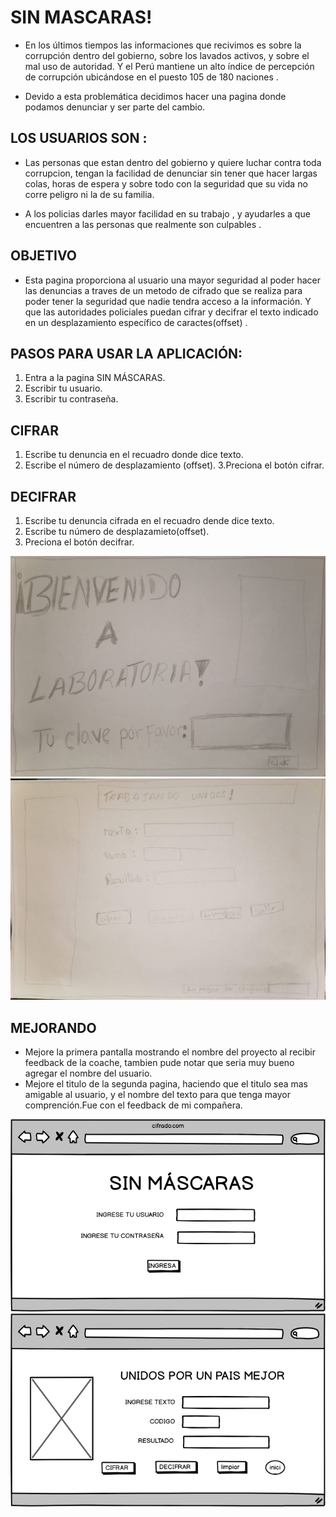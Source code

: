 # SIN MASCARAS!

* En los últimos tiempos  las informaciones que recivimos es sobre la corrupción dentro del gobierno, sobre los lavados activos,  y sobre el mal uso de autoridad. Y el Perú mantiene un alto índice de percepción de corrupción ubicándose en el puesto 105 de 180 naciones . 

+ Devido a esta problemática  decidimos hacer una pagina donde podamos denunciar y ser parte del cambio.

 ## LOS USUARIOS SON :
 
* Las personas que estan dentro del gobierno  y quiere  luchar contra toda corrupcion,  tengan la facilidad  de denunciar sin tener que hacer largas colas, horas de espera y sobre todo con la seguridad que su vida no corre peligro ni la de su familia.

* A los policias darles mayor facilidad en su trabajo , y  ayudarles a que encuentren a las personas que realmente son culpables .

## OBJETIVO

+ Esta pagina  proporciona al usuario una mayor seguridad al poder hacer las denuncias a traves de un metodo de cifrado  que se realiza para poder tener la seguridad que nadie tendra acceso a  la información. Y que las autoridades policiales puedan cifrar y decifrar el texto indicado en un desplazamiento específico de caractes(offset) .

## PASOS PARA USAR LA APLICACIÓN:

1. Entra a la pagina SIN MÁSCARAS.
2. Escribir tu usuario.
3. Escribir tu contraseña.

## CIFRAR
1. Escribe tu denuncia en el recuadro donde dice texto.
2. Escribe el número de desplazamiento (offset).
3.Preciona el botón cifrar.

## DECIFRAR
1. Escribe tu denuncia cifrada en el recuadro dende dice texto.
2. Escribe tu número de desplazamieto(offset).
3. Preciona el botón decifrar.

 ![hola](sc/pant-inicial.jpg)
![hola](sc/pant-secundaria.jpg)

## MEJORANDO

* Mejore la primera pantalla mostrando el nombre del proyecto  al  recibir feedback de la coache, tambien pude notar que seria muy bueno agregar el nombre del usuario.
* Mejore el titulo de la segunda pagina, haciendo que el titulo sea mas amigable al usuario, y el nombre del texto para que tenga mayor comprención.Fue con el feedback de mi compañera.

![hola](sc/balsami1.png)
![hola](sc/balsami2.png)
